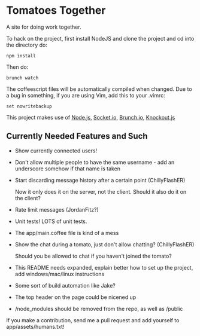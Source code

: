 # Tomatoes Together

A site for doing work together.

To hack on the project, first install NodeJS and clone the project and cd into the directory do:

    npm install

Then do:

    brunch watch

The coffeescript files will be automatically compiled when changed.  Due to a bug in something, if you are using Vim, add this to your .vimrc:

    set nowritebackup

This project makes use of [Node.js](http://nodejs.org/), [Socket.io](http://socket.io/), [Brunch.io](http://brunch.io/), [Knockout.js](http://knockoutjs.com/)

## Currently Needed Features and Such

* Show currently connected users!
* Don't allow multiple people to have the same username - add an underscore somehow if that name is taken
* Start discarding message history after a certain point (ChillyFlashER)

	Now it only does it on the server, not the client. Should it also do it on the client?

* Rate limit messages (JordanFitz?)
* Unit tests! LOTS of unit tests.
* The app/main.coffee file is kind of a mess
* Show the chat during a tomato, just don't allow chatting? (ChillyFlashER)

	Should you be allowed to chat if you haven't joined the tomato?

* This README needs expanded, explain better how to set up the project, add windows/mac/linux instructions
* Some sort of build automation like Jake?
* The top header on the page could be nicened up
* /node_modules should be removed from the repo, as well as /public

If you make a contribution, send me a pull request and add yourself to app/assets/humans.txt!
